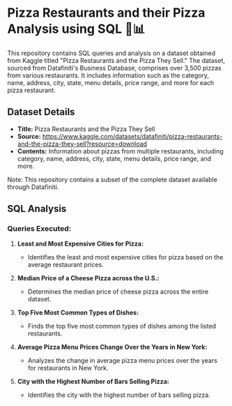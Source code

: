# Pizza Restaurants and their Pizza Analysis using SQL 🍕📊

This repository contains SQL queries and analysis on a dataset obtained from Kaggle titled "Pizza Restaurants and the Pizza They Sell." The dataset, sourced from Datafiniti's Business Database, comprises over 3,500 pizzas from various restaurants. It includes information such as the category, name, address, city, state, menu details, price range, and more for each pizza restaurant.

## Dataset Details

- **Title:** Pizza Restaurants and the Pizza They Sell
- **Source:** https://www.kaggle.com/datasets/datafiniti/pizza-restaurants-and-the-pizza-they-sell?resource=download
- **Contents:** Information about pizzas from multiple restaurants, including category, name, address, city, state, menu details, price range, and more.

Note: This repository contains a subset of the complete dataset available through Datafiniti.

## SQL Analysis

### Queries Executed:

1. **Least and Most Expensive Cities for Pizza:**
   - Identifies the least and most expensive cities for pizza based on the average restaurant prices.

2. **Median Price of a Cheese Pizza across the U.S.:**
   - Determines the median price of cheese pizza across the entire dataset.

3. **Top Five Most Common Types of Dishes:**
   - Finds the top five most common types of dishes among the listed restaurants.

4. **Average Pizza Menu Prices Change Over the Years in New York:**
   - Analyzes the change in average pizza menu prices over the years for restaurants in New York.

5. **City with the Highest Number of Bars Selling Pizza:**
   - Identifies the city with the highest number of bars selling pizza.

